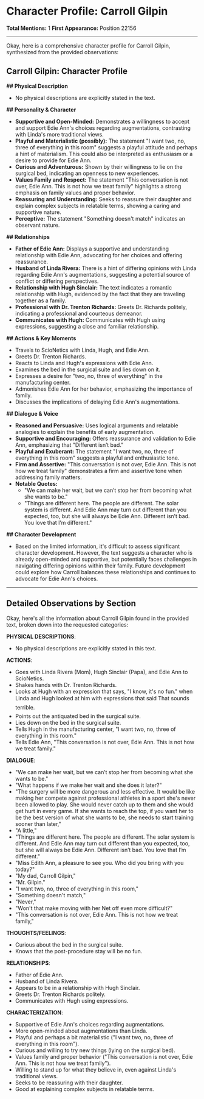 # Character Profile: Carroll Gilpin

**Total Mentions:** 1
**First Appearance:** Position 22156

---

Okay, here is a comprehensive character profile for Carroll Gilpin, synthesized from the provided observations:

## Carroll Gilpin: Character Profile

**## Physical Description**

*   No physical descriptions are explicitly stated in the text.

**## Personality & Character**

*   **Supportive and Open-Minded:** Demonstrates a willingness to accept and support Edie Ann's choices regarding augmentations, contrasting with Linda's more traditional views.
*   **Playful and Materialistic (possibly):** The statement "I want two, no, three of everything in this room" suggests a playful attitude and perhaps a hint of materialism. This could also be interpreted as enthusiasm or a desire to provide for Edie Ann.
*   **Curious and Adventurous:** Shown by their willingness to lie on the surgical bed, indicating an openness to new experiences.
*   **Values Family and Respect:** The statement "This conversation is not over, Edie Ann. This is not how we treat family" highlights a strong emphasis on family values and proper behavior.
*   **Reassuring and Understanding:** Seeks to reassure their daughter and explain complex subjects in relatable terms, showing a caring and supportive nature.
*   **Perceptive:** The statement "Something doesn't match" indicates an observant nature.

**## Relationships**

*   **Father of Edie Ann:** Displays a supportive and understanding relationship with Edie Ann, advocating for her choices and offering reassurance.
*   **Husband of Linda Rivera:** There is a hint of differing opinions with Linda regarding Edie Ann's augmentations, suggesting a potential source of conflict or differing perspectives.
*   **Relationship with Hugh Sinclair:** The text indicates a romantic relationship with Hugh, evidenced by the fact that they are traveling together as a family.
*   **Professional with Dr. Trenton Richards:** Greets Dr. Richards politely, indicating a professional and courteous demeanor.
*   **Communicates with Hugh:** Communicates with Hugh using expressions, suggesting a close and familiar relationship.

**## Actions & Key Moments**

*   Travels to ScioNetics with Linda, Hugh, and Edie Ann.
*   Greets Dr. Trenton Richards.
*   Reacts to Linda and Hugh's expressions with Edie Ann.
*   Examines the bed in the surgical suite and lies down on it.
*   Expresses a desire for "two, no, three of everything" in the manufacturing center.
*   Admonishes Edie Ann for her behavior, emphasizing the importance of family.
*   Discusses the implications of delaying Edie Ann's augmentations.

**## Dialogue & Voice**

*   **Reasoned and Persuasive:** Uses logical arguments and relatable analogies to explain the benefits of early augmentation.
*   **Supportive and Encouraging:** Offers reassurance and validation to Edie Ann, emphasizing that "Different isn’t bad."
*   **Playful and Exuberant:** The statement "I want two, no, three of everything in this room" suggests a playful and enthusiastic tone.
*   **Firm and Assertive:** "This conversation is not over, Edie Ann. This is not how we treat family" demonstrates a firm and assertive tone when addressing family matters.
*   **Notable Quotes:**
    *   "We can make her wait, but we can’t stop her from becoming what she wants to be."
    *   "Things are different here. The people are different. The solar system is different. And Edie Ann may turn out different than you expected, too, but she will always be Edie Ann. Different isn’t bad. You love that I’m different."

**## Character Development**

*   Based on the limited information, it's difficult to assess significant character development. However, the text suggests a character who is already open-minded and supportive, but potentially faces challenges in navigating differing opinions within their family. Future development could explore how Carroll balances these relationships and continues to advocate for Edie Ann's choices.

---

## Detailed Observations by Section

Okay, here's all the information about Carroll Gilpin found in the provided text, broken down into the requested categories:

**PHYSICAL DESCRIPTIONS**:

*   No physical descriptions are explicitly stated in this text.

**ACTIONS**:

*   Goes with Linda Rivera (Mom), Hugh Sinclair (Papa), and Edie Ann to ScioNetics.
*   Shakes hands with Dr. Trenton Richards.
*   Looks at Hugh with an expression that says, "I know, it's no fun." when Linda and Hugh looked at him with expressions that said That sounds terrible.
*   Points out the antiquated bed in the surgical suite.
*   Lies down on the bed in the surgical suite.
*   Tells Hugh in the manufacturing center, "I want two, no, three of everything in this room."
*   Tells Edie Ann, "This conversation is not over, Edie Ann. This is not how we treat family."

**DIALOGUE**:

*   "We can make her wait, but we can’t stop her from becoming what she wants to be."
*   "What happens if we make her wait and she does it later?"
*   "The surgery will be more dangerous and less effective. It would be like making her compete against professional athletes in a sport she's never been allowed to play. She would never catch up to them and she would get hurt in every game. If she wants to reach the top, if you want her to be the best version of what she wants to be, she needs to start training sooner than later,"
*   "A little,"
*   "Things are different here. The people are different. The solar system is different. And Edie Ann may turn out different than you expected, too, but she will always be Edie Ann. Different isn’t bad. You love that I’m different."
*   "Miss Edith Ann, a pleasure to see you. Who did you bring with you today?"
*   "My dad, Carroll Gilpin,"
*   "Mr. Gilpin."
*   "I want two, no, three of everything in this room,"
*   "Something doesn't match,"
*   "Never,"
*   "Won't that make moving with her Net off even more difficult?"
*   "This conversation is not over, Edie Ann. This is not how we treat family,"

**THOUGHTS/FEELINGS**:

*   Curious about the bed in the surgical suite.
*   Knows that the post-procedure stay will be no fun.

**RELATIONSHIPS**:

*   Father of Edie Ann.
*   Husband of Linda Rivera.
*   Appears to be in a relationship with Hugh Sinclair.
*   Greets Dr. Trenton Richards politely.
*   Communicates with Hugh using expressions.

**CHARACTERIZATION**:

*   Supportive of Edie Ann's choices regarding augmentations.
*   More open-minded about augmentations than Linda.
*   Playful and perhaps a bit materialistic ("I want two, no, three of everything in this room").
*   Curious and willing to try new things (lying on the surgical bed).
*   Values family and proper behavior ("This conversation is not over, Edie Ann. This is not how we treat family").
*   Willing to stand up for what they believe in, even against Linda's traditional views.
*   Seeks to be reassuring with their daughter.
*   Good at explaining complex subjects in relatable terms.
